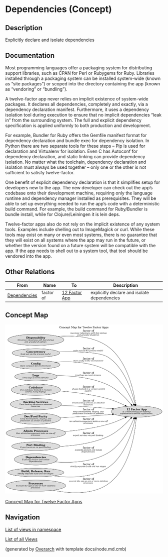 
# Dependencies (Concept)
## Description
Explicitly declare and isolate dependencies


## Documentation
Most programming languages offer a packaging system for distributing support
libraries, such as CPAN for Perl or Rubygems for Ruby. Libraries installed through a
packaging system can be installed system-wide (known as “site packages”) or scoped
into the directory containing the app (known as “vendoring” or “bundling”).

A twelve-factor app never relies on implicit existence of system-wide packages.
It declares all dependencies, completely and exactly, via a dependency declaration manifest.
Furthermore, it uses a dependency isolation tool during execution to ensure that no implicit
dependencies “leak in” from the surrounding system. The full and explicit dependency
specification is applied uniformly to both production and development.

For example, Bundler for Ruby offers the Gemfile manifest format for dependency declaration
and bundle exec for dependency isolation. In Python there are two separate tools for these
steps – Pip is used for declaration and Virtualenv for isolation. Even C has Autoconf for
dependency declaration, and static linking can provide dependency isolation. No matter what
the toolchain, dependency declaration and isolation must always be used together – only one
or the other is not sufficient to satisfy twelve-factor.

One benefit of explicit dependency declaration is that it simplifies setup for developers
new to the app. The new developer can check out the app’s codebase onto their development
machine, requiring only the language runtime and dependency manager installed as prerequisites.
They will be able to set up everything needed to run the app’s code with a deterministic
build command. For example, the build command for Ruby/Bundler is bundle install, while for
Clojure/Leiningen it is lein deps.

Twelve-factor apps also do not rely on the implicit existence of any system tools.
Examples include shelling out to ImageMagick or curl. While these tools may exist on many
or even most systems, there is no guarantee that they will exist on all systems where the
app may run in the future, or whether the version found on a future system will be compatible
with the app. If the app needs to shell out to a system tool, that tool should be vendored
into the app.
## Other Relations
| From | Name | To | Description |
|---|---|---|---|
| [Dependencies](../../software-development/twelve-factor-app/dependencies.md) | factor of | [12 Factor App](../../software-development/twelve-factor-app/twelve-factor-app.md) | explicitly declare and isolate dependencies |

## Concept Map
![Concept Map for Twelve Factor Apps](../../software-development/twelve-factor-app/concept-view.png)

[Concept Map for Twelve Factor Apps](../../software-development/twelve-factor-app/concept-view.md)


## Navigation
[List of views in namespace](./views-in-namespace.md)

[List of all Views](../../views.md)


(generated by [Overarch](https://github.com/soulspace-org/overarch) with template docs/node.md.cmb)
